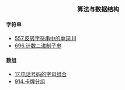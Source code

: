 ### <center>算法与数据结构</center>
#### 字符串
- [557.反转字符串中的单词 III](https://leetcode-cn.com/problems/reverse-words-in-a-string-iii/)
- [696.计数二进制子串](https://leetcode-cn.com/problems/count-binary-substrings/)
#### 数组
- [17.电话号码的字母组合](https://leetcode-cn.com/problems/letter-combinations-of-a-phone-number/)
- [914.卡牌分组](https://leetcode-cn.com/problems/x-of-a-kind-in-a-deck-of-cards/)